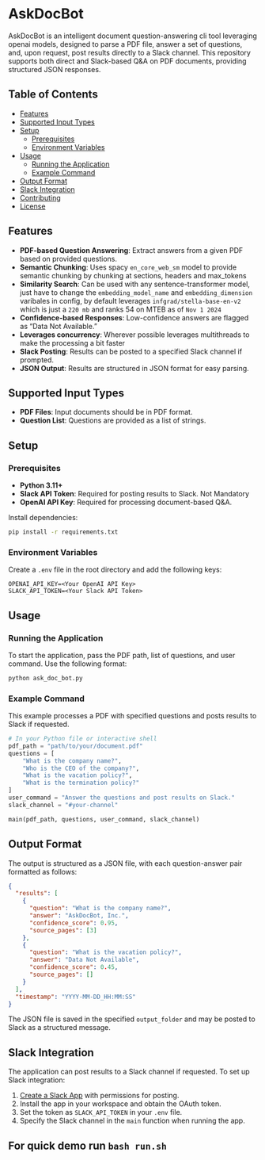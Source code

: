 # AskDocBot

AskDocBot is an intelligent document question-answering cli tool leveraging openai models, designed to parse a PDF file, answer a set of questions, and, upon request, post results directly to a Slack channel. This repository supports both direct and Slack-based Q&A on PDF documents, providing structured JSON responses.

## Table of Contents

- [Features](#features)
- [Supported Input Types](#supported-input-types)
- [Setup](#setup)
  - [Prerequisites](#prerequisites)
  - [Environment Variables](#environment-variables)
- [Usage](#usage)
  - [Running the Application](#running-the-application)
  - [Example Command](#example-command)
- [Output Format](#output-format)
- [Slack Integration](#slack-integration)
- [Contributing](#contributing)
- [License](#license)

## Features

- **PDF-based Question Answering**: Extract answers from a given PDF based on provided questions.
- **Semantic Chunking**: Uses spacy `en_core_web_sm` model to provide semantic chunking by chunking at sections, headers and max_tokens
- **Similarity Search**: Can be used with any sentence-transformer model, just have to change the `embedding_model_name` and `embedding_dimension` varibales in config, by default leverages `infgrad/stella-base-en-v2` which is just a `220 mb` and ranks 54 on MTEB as of `Nov 1 2024`
- **Confidence-based Responses**: Low-confidence answers are flagged as “Data Not Available.”
- **Leverages concurrency**: Wherever possible leverages multithreads to make the processing a bit faster
- **Slack Posting**: Results can be posted to a specified Slack channel if prompted.
- **JSON Output**: Results are structured in JSON format for easy parsing.

## Supported Input Types

- **PDF Files**: Input documents should be in PDF format.
- **Question List**: Questions are provided as a list of strings.

## Setup

### Prerequisites

- **Python 3.11+**
- **Slack API Token**: Required for posting results to Slack. Not Mandatory
- **OpenAI API Key**: Required for processing document-based Q&A.

Install dependencies:

```bash
pip install -r requirements.txt
```

### Environment Variables

Create a `.env` file in the root directory and add the following keys:

```plaintext
OPENAI_API_KEY=<Your OpenAI API Key>
SLACK_API_TOKEN=<Your Slack API Token>
```

## Usage

### Running the Application

To start the application, pass the PDF path, list of questions, and user command. Use the following format:

```python
python ask_doc_bot.py
```

### Example Command

This example processes a PDF with specified questions and posts results to Slack if requested.

```python
# In your Python file or interactive shell
pdf_path = "path/to/your/document.pdf"
questions = [
    "What is the company name?",
    "Who is the CEO of the company?",
    "What is the vacation policy?",
    "What is the termination policy?"
]
user_command = "Answer the questions and post results on Slack."
slack_channel = "#your-channel"

main(pdf_path, questions, user_command, slack_channel)
```

## Output Format

The output is structured as a JSON file, with each question-answer pair formatted as follows:

```json
{
  "results": [
    {
      "question": "What is the company name?",
      "answer": "AskDocBot, Inc.",
      "confidence_score": 0.95,
      "source_pages": [3]
    },
    {
      "question": "What is the vacation policy?",
      "answer": "Data Not Available",
      "confidence_score": 0.45,
      "source_pages": []
    }
  ],
  "timestamp": "YYYY-MM-DD_HH:MM:SS"
}
```

The JSON file is saved in the specified `output_folder` and may be posted to Slack as a structured message.

## Slack Integration

The application can post results to a Slack channel if requested. To set up Slack integration:

1. [Create a Slack App](https://api.slack.com/apps) with permissions for posting.
2. Install the app in your workspace and obtain the OAuth token.
3. Set the token as `SLACK_API_TOKEN` in your `.env` file.
4. Specify the Slack channel in the `main` function when running the app.

## For quick demo run `bash run.sh`